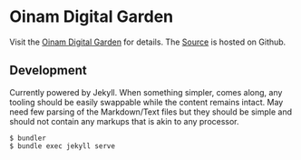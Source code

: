 # Oinam Digital Garden

Visit the [Oinam Digital Garden](https://oinam.fyi/) for details. The [Source](https://github.com/oinam/oinam.fyi) is hosted on Github.

## Development

Currently powered by Jekyll. When something simpler, comes along, any tooling should be easily swappable while the content remains intact. May need few parsing of the Markdown/Text files but they should be simple and should not contain any markups that is akin to any processor.

```
$ bundler
$ bundle exec jekyll serve
```
